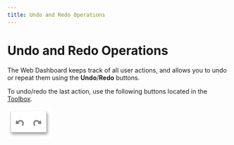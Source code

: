 ```yaml
---
title: Undo and Redo Operations
---
```

# Undo and Redo Operations
The Web Dashboard keeps track of all user actions, and allows you to undo or repeat them using the **Undo**/**Redo** buttons.

To undo/redo the last action, use the following buttons located in the [Toolbox](../../../dashboard-for-web/articles/web-dashboard-designer-mode/ui-elements/toolbox.md).

![wdd-undo-redo](../../images/Img125582.png)